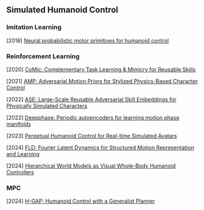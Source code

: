 ## Simulated Humanoid Control

### Imitation Learning

[2018] [Neural probabilistic motor primitives for humanoid control](https://arxiv.org/abs/1811.11711)



### Reinforcement Learning

[2020] [CoMic: Complementary Task Learning & Mimicry for Reusable Skills](https://proceedings.mlr.press/v119/hasenclever20a/hasenclever20a.pdf)

[2021] [AMP: Adversarial Motion Priors for Stylized Physics-Based Character Control](https://arxiv.org/abs/2104.02180)

[2022] [ASE: Large-Scale Reusable Adversarial Skill Embeddings for Physically Simulated Characters](https://arxiv.org/abs/2205.01906)

[2022] [Deepphase: Periodic autoencoders for learning motion phase manifolds](https://dl.acm.org/doi/abs/10.1145/3528223.3530178)

[2023] [Perpetual Humanoid Control for Real-time Simulated Avatars](https://arxiv.org/abs/2305.06456)

[2024] [FLD: Fourier Latent Dynamics for Structured Motion Representation and Learning](https://arxiv.org/abs/2402.13820)

[2024] [Hierarchical World Models as Visual Whole-Body Humanoid Controllers](https://arxiv.org/abs/2405.18418)



### MPC

[2024] [H-GAP: Humanoid Control with a Generalist Planner](https://arxiv.org/abs/2312.02682)